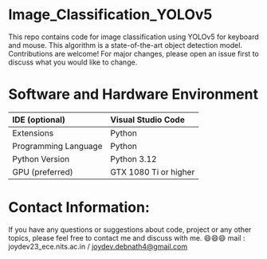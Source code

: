 # Image_Classification_YOLOv5
This repo contains code for image classification using YOLOv5 for keyboard and mouse. This algorithm is a state-of-the-art object detection model. Contributions are welcome! For major changes, please open an issue first to discuss what you would like to change.

# Software and Hardware Environment
| IDE (optional)              | Visual Studio Code       |
| :-------------------------- | :----------------------- |
| Extensions                  | Python                   |
| Programming Language        | Python                   |
| Python Version              | Python 3.12              |
| GPU (preferred)             | GTX 1080 Ti or higher    |

# Contact Information:
If you have any questions or suggestions about code, project or any other topics, please feel free to contact me and discuss with me. 😄😄😄
mail : joydev23_ece.nits.ac.in / joydev.debnath4@gmail.com
